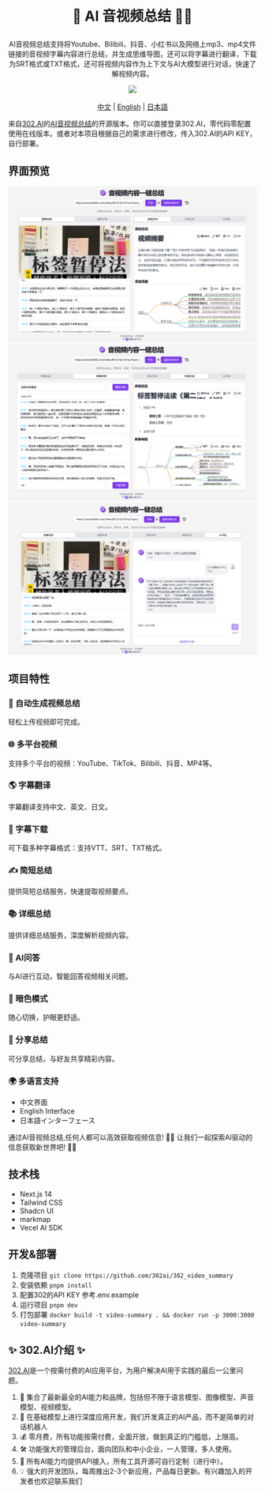 # <p align="center">🎥 AI 音视频总结 🚀✨</p>

<p align="center">AI音视频总结支持将Youtube、Bilibili、抖音、小红书以及网络上mp3、mp4文件链接的音视频字幕内容进行总结，并生成思维导图，还可以将字幕进行翻译，下载为SRT格式或TXT格式，还可将视频内容作为上下文与AI大模型进行对话，快速了解视频内容。</p>

<p align="center"><a href="https://302.ai/tools/word/" target="blank"><img src="https://file.302ai.cn/gpt/imgs/badge/21212.png" /></a></p >

<p align="center"><a href="README zh.md">中文</a> | <a href="README.md">English</a> | <a href="README_ja.md">日本語</a></p>


来自[302.AI](https://302.ai)的[AI音视频总结](https://302.ai/tools/videosum/)的开源版本。你可以直接登录302.AI，零代码零配置使用在线版本。或者对本项目根据自己的需求进行修改，传入302.AI的API KEY，自行部署。


## 界面预览
![界面预览](docs/音视频总结1.png)
![界面预览](docs/音视频总结2.png)
![界面预览](docs/音视频总结3.png)

## 项目特性
### 🎥 自动生成视频总结
  轻松上传视频即可完成。
### 🌐 多平台视频
  支持多个平台的视频：YouTube、TikTok、Bilibili、抖音、MP4等。
### 🌎 字幕翻译
  字幕翻译支持中文、英文、日文。
### 📄 字幕下载
  可下载多种字幕格式：支持VTT、SRT、TXT格式。
### ✍️ 简短总结
  提供简短总结服务，快速提取视频要点。
### 📚 详细总结
  提供详细总结服务，深度解析视频内容。
### 🤖 AI问答
  与AI进行互动，智能回答视频相关问题。
### 🌙 暗色模式
  随心切换，护眼更舒适。
### 🔗 分享总结
  可分享总结，与好友共享精彩内容。
### 🌍 多语言支持
  - 中文界面
  - English Interface
  - 日本語インターフェース

通过AI音视频总结,任何人都可以高效获取视频信息! 🎉🎥 让我们一起探索AI驱动的信息获取新世界吧! 🌟🚀

## 技术栈
- Next.js 14
- Tailwind CSS
- Shadcn UI
- markmap
- Vecel AI SDK

## 开发&部署
1. 克隆项目 `git clone https://github.com/302ai/302_video_summary`
2. 安装依赖 `pnpm install`
3. 配置302的API KEY 参考.env.example
4. 运行项目 `pnpm dev`
5. 打包部署 `docker build -t video-summary . && docker run -p 3000:3000 video-summary`


## ✨ 302.AI介绍 ✨
[302.AI](https://302.ai)是一个按需付费的AI应用平台，为用户解决AI用于实践的最后一公里问题。
1. 🧠 集合了最新最全的AI能力和品牌，包括但不限于语言模型、图像模型、声音模型、视频模型。
2. 🚀 在基础模型上进行深度应用开发，我们开发真正的AI产品，而不是简单的对话机器人
3. 💰 零月费，所有功能按需付费，全面开放，做到真正的门槛低，上限高。
4. 🛠 功能强大的管理后台，面向团队和中小企业，一人管理，多人使用。
5. 🔗 所有AI能力均提供API接入，所有工具开源可自行定制（进行中）。
6. 💡 强大的开发团队，每周推出2-3个新应用，产品每日更新。有兴趣加入的开发者也欢迎联系我们

